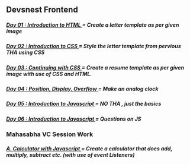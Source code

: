 ## Devsnest Frontend 

<h5>
    <a href="https://github.com/thisiskartikgupta/Devsnest-Frontend/tree/main/Day%2001%20-%20Introduction%20to%20HTML">
        Day 01 : Introduction to HTML
    </a>
     = Create a letter template as per given image 
</h5>

<h5>
    <a href="https://github.com/thisiskartikgupta/Devsnest-Frontend/tree/main/Day%2002%20-%20Introduction%20to%20CSS">
        Day 02 : Introduction to CSS
    </a>
     = Style the letter template from pervious THA using CSS
</h5>

<h5>
    <a href="https://github.com/thisiskartikgupta/Devsnest-Frontend/tree/main/Day%2003%20-%20Continuing%20with%20CSS">
        Day 03 : Continuing with CSS
    </a>
     = Create a resume template as per given image with use of CSS and HTML.
</h5>

<h5>
    <a href="https://github.com/thisiskartikgupta/Devsnest-Frontend/tree/main/Day%2004%20-%20Position%2C%20Display%2C%20Overflow">
        Day 04 : Position, Display, Overflow
    </a>
     = Make an analog clock
</h5>

<h5>
    <a href="https://github.com/thisiskartikgupta/Devsnest-Frontend/tree/main/Day%2004%20-%20Position%2C%20Display%2C%20Overflow">
        Day 05 : Introduction to Javascript
    </a>
     = NO THA , just the basics
</h5>

<h5>
    <a href="https://github.com/thisiskartikgupta/Devsnest-Frontend/tree/main/Day%2004%20-%20Position%2C%20Display%2C%20Overflow">
        Day 06 : Introduction to Javascript
    </a>
     = Questions on JS
</h5>

### Mahasabha VC Session Work

<h5>
    <a href="https://github.com/thisiskartikgupta/Devsnest-Frontend/tree/main/0.%20Miscellaneous/Mahasabha%20VC%20Work/01.%20Calculator">
        A. Calculator with Javascript
    </a>
     = Create a calculator that does add, multiply, subtract etc. (with use of event Listeners)
</h5>


